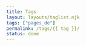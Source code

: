 ```yaml
---
title: Tags
layout: layouts/taglist.njk
tags: ["pages_de"]
permalink: /tags/{{ tag }}/
status: done
---
```

